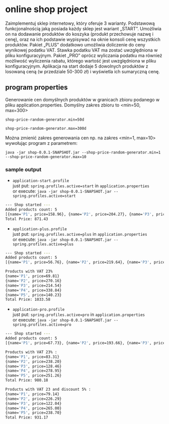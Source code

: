 # online shop project

Zaimplementuj sklep internetowy, który oferuje 3 warianty.
Podstawową funkcjonalnością jaką posiada każdy sklep jest wariant „START”. Umożliwia on na dodawanie produktów do koszyka (produkt przechowuje nazwę i cenę), oraz na ich podstawie wypisywać na oknie konsoli cenę wszystkich produktów.
Pakiet „PLUS” dodatkowo umożliwia doliczenie do ceny wynikowej podatku VAT. Stawka podatku VAT ma zostać uwzględniona w pliku konfiguracyjnym.
Pakiet „PRO” oprócz wyliczania podatku ma również możliwość wyliczenia rabatu, którego wartość jest uwzględniona w pliku konfiguracyjnym.
Aplikacja na start dodaje 5 dowolnych produktów z losowaną ceną (w przedziale 50-300 zł) i wyświetla ich sumaryczną cenę.

## program properties
Generowanie cen domyślnych produktów w granicach zbioru podanego w pliku application.properties.
Domyślny zakres zbioru to <min=50, max=300>

`
shop-price-random-generator.min=50d
`

`
shop-price-random-generator.max=300d
`

Można zmienić zakres generowania cen np. na zakres <min=1, max=10> wywołując program z parametrem: 

`
java -jar shop-0.0.1-SNAPSHOT.jar --shop-price-random-generator.min=1 --shop-price-random-generator.max=10
`


### sample output
* `application-start.profile`  
just put: `spring.profiles.active=start` in `application.properties`  
or execute: `
            java -jar shop-0.0.1-SNAPSHOT.jar --spring.profiles.active=start
            `
```bash
--- Shop started ---
Added products count: 5
[{name='P1', price=158.96}, {name='P2', price=204.27}, {name='P3', price=186.46}, {name='P4', price=66.71}, {name='P5', price=255.03}]
Total Price: 871.43
```
* `application-plus.profile`  
just put: `spring.profiles.active=plus` in `application.properties`  
or execute: `
            java -jar shop-0.0.1-SNAPSHOT.jar --spring.profiles.active=plus
            `
```bash
--- Shop started ---
Added products count: 5
[{name='P1', price=56.76}, {name='P2', price=219.64}, {name='P3', price=174.42}, {name='P4', price=275.48}, {name='P5', price=114.01}]

Products with VAT 23%
{name='P1', price=69.81}
{name='P2', price=270.16}
{name='P3', price=214.54}
{name='P4', price=338.84}
{name='P5', price=140.23}
Total Price: 1033.58
```

* `application-pro.profile`  
just put: `spring.profiles.active=pro` in `application.properties`  
or execute: `
            java -jar shop-0.0.1-SNAPSHOT.jar --spring.profiles.active=pro
            `
```bash
--- Shop started ---
Added products count: 5
[{name='P1', price=67.73}, {name='P2', price=193.66}, {name='P3', price=104.44}, {name='P4', price=226.79}, {name='P5', price=204.28}]

Products with VAT 23% :
{name='P1', price=83.31}
{name='P2', price=238.20}
{name='P3', price=128.46}
{name='P4', price=278.95}
{name='P5', price=251.26}
Total Price: 980.18

Products with VAT 23 and discount 5% :
{name='P1', price=79.14}
{name='P2', price=226.29}
{name='P3', price=122.04}
{name='P4', price=265.00}
{name='P5', price=238.70}
Total Price: 931.17
 ```
